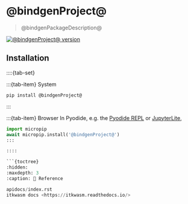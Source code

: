 @bindgenProject@
=======

> @bindgenPackageDescription@

[![@bindgenProject@ version](https://badge.fury.io/py/@bindgenPyPackage@.svg)](https://pypi.org/project/@bindgenPyPackage@/)

## Installation

::::{tab-set}

:::{tab-item} System
```shell
pip install @bindgenProject@
```
:::

:::{tab-item} Browser
In Pyodide, e.g. the [Pyodide REPL](https://pyodide.org/en/stable/console.html) or [JupyterLite](https://jupyterlite.readthedocs.io/en/latest/try/lab),

```python
import micropip
await micropip.install('@bindgenProject@')
:::

::::

```{toctree}
:hidden:
:maxdepth: 3
:caption: 📖 Reference

apidocs/index.rst
itkwasm docs <https://itkwasm.readthedocs.io/>
```